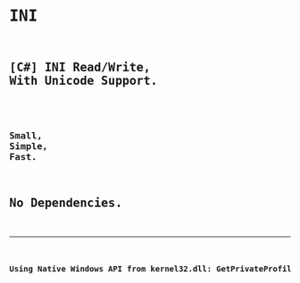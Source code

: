 <pre>
<h1>INI</h1>
<h2>[C#] INI Read/Write,<br/>With Unicode Support.<h2>
<h3>Small, <br/>Simple, <br/>Fast.</h3>
<h2>No Dependencies.</h2>
<hr/>
<h4>Using Native Windows API from kernel32.dll: GetPrivateProfileStringW, WritePrivateProfileStringW</h4>
</pre>